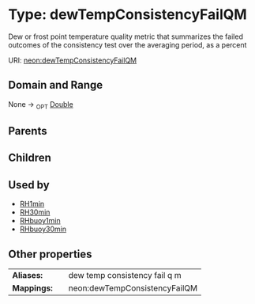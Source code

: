 
# Type: dewTempConsistencyFailQM


Dew or frost point temperature quality metric that summarizes the failed outcomes of the consistency test over the averaging period, as a percent

URI: [neon:dewTempConsistencyFailQM](https://data.neonscience.org/dewTempConsistencyFailQM)


## Domain and Range

None ->  <sub>OPT</sub> [Double](types/Double.md)

## Parents


## Children


## Used by

 * [RH1min](RH1min.md)
 * [RH30min](RH30min.md)
 * [RHbuoy1min](RHbuoy1min.md)
 * [RHbuoy30min](RHbuoy30min.md)

## Other properties

|  |  |  |
| --- | --- | --- |
| **Aliases:** | | dew temp consistency fail q m |
| **Mappings:** | | neon:dewTempConsistencyFailQM |

